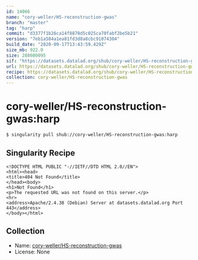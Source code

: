 ```yaml
---
id: 14066
name: "cory-weller/HS-reconstruction-gwas"
branch: "master"
tag: "harp"
commit: "d3377f1b26ca14f8870d5c025ca70fabf2be5b21"
version: "7eb1a584a1ea81fd3d8a8cbc91074304"
build_date: "2020-09-17T13:43:59.429Z"
size_mb: 922.0
size: 288600095
sif: "https://datasets.datalad.org/shub/cory-weller/HS-reconstruction-gwas/harp/2020-09-17-d3377f1b-7eb1a584/7eb1a584a1ea81fd3d8a8cbc91074304.sif"
url: https://datasets.datalad.org/shub/cory-weller/HS-reconstruction-gwas/harp/2020-09-17-d3377f1b-7eb1a584/
recipe: https://datasets.datalad.org/shub/cory-weller/HS-reconstruction-gwas/harp/2020-09-17-d3377f1b-7eb1a584/Singularity
collection: cory-weller/HS-reconstruction-gwas
---
```


# cory-weller/HS-reconstruction-gwas:harp

```bash
$ singularity pull shub://cory-weller/HS-reconstruction-gwas:harp
```

## Singularity Recipe

```singularity
<!DOCTYPE HTML PUBLIC "-//IETF//DTD HTML 2.0//EN">
<html><head>
<title>404 Not Found</title>
</head><body>
<h1>Not Found</h1>
<p>The requested URL was not found on this server.</p>
<hr>
<address>Apache/2.4.38 (Debian) Server at datasets.datalad.org Port 443</address>
</body></html>
```

## Collection

 - Name: [cory-weller/HS-reconstruction-gwas](https://github.com/cory-weller/HS-reconstruction-gwas)
 - License: None

